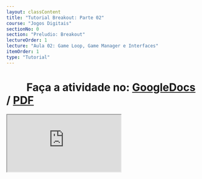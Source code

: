 ```yaml
---
layout: classContent
title: "Tutorial Breakout: Parte 02"
course: "Jogos Digitais"
sectionNo: 0
section: "Preludio: Breakout"
lectureOrder: 1
lecture: "Aula 02: Game Loop, Game Manager e Interfaces"
itemOrder: 1
type: "Tutorial"
---
```


# &nbsp;&nbsp;&nbsp;&nbsp;&nbsp;&nbsp;&nbsp;&nbsp;Faça a atividade no: [GoogleDocs](https://docs.google.com/document/d/1FNeitbesmZ0wwaAUJbM6ybUzqOIKL5XQPlFH_XF-q0w/copy?usp=sharing&ouid=116972197927145487361&rtpof=true&sd=true) / [PDF](https://docs.google.com/document/d/1FNeitbesmZ0wwaAUJbM6ybUzqOIKL5XQPlFH_XF-q0w/export?format=pdf&usp=sharing&ouid=116972197927145487361&rtpof=true&sd=true)


<iframe src="https://docs.google.com/document/d/e/2PACX-1vREiJ2DJ9rxHOZarViIV4lhhn9t3uKXz5ogqmk9HxrhGs6ZfUVsCVZyIEFbTrWBRok0DtzOo-3vNeaM/pub?embedded=true"></iframe>
